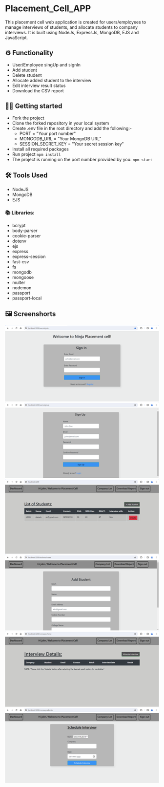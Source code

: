 # Placement_Cell_APP
This placement cell web application is created for users/employees to manage interviews of students, and allocate students to company interviews.
It is built using NodeJs, ExpressJs, MongoDB, EJS and JavaScript.

## ⚙️ Functionality
- User/Employee singUp and signIn
- Add student
- Delete student
- Allocate added student to the interview
- Edit interview result status
- Download the CSV report

## 🧑‍💻 Getting started
- Fork the project
- Clone the forked repository in your local system
- Create .env file in the root directory and add the following:-
  - PORT = "Your port number"
  - MONGODB_URL = "Your MongoDB URL"
  - SESSION_SECRET_KEY = "Your secret session key"
- Install all required packages
- Run project
   ` npm install ` 
- The project is running on the port number provided by you.
   ` npm start `

## 🛠️ Tools Used
- NodeJS
- MongoDB
- EJS

### 📚 Libraries:
- bcrypt
- body-parser
- cookie-parser
- dotenv
- ejs
- express
- express-session
- fast-csv
- fs
- mongodb
- mongoose
- multer
- nodemon
- passport
- passport-local

## 🖼️ Screenshorts
![signIn page](./assets/image/Sign_In.png)
![signUp page](./assets/image/Sign_Up.png)
![home page](./assets/image/Home_page.png)
![Add Student Page](./assets/image/Add_student.png)
![company List Home Page](./assets/image/Company_Home_page.png)
![schedule Interview Page](./assets/image/Schedule_interview.png)
